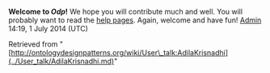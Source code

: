 __Welcome to _Odp_!__ We hope you will contribute much and well. 
You will probably want to read the [help pages](http://ontologydesignpatterns.org/wiki/Help:Contents "Help:Contents"). Again, welcome and have fun! [Admin](../User/ValentinaPresutti.md "User:ValentinaPresutti") 14:19, 1 July 2014 (UTC)





Retrieved from "[http://ontologydesignpatterns.org/wiki/User\_talk:AdilaKrisnadhi](../User_talk/AdilaKrisnadhi.md)"